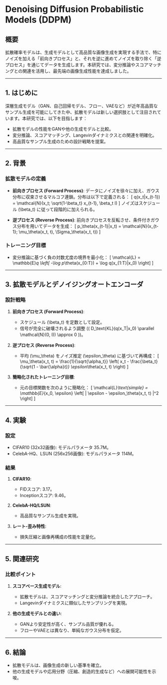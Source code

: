
# Denoising Diffusion Probabilistic Models (DDPM) 

## **概要**
拡散確率モデルは、生成モデルとして高品質な画像生成を実現する手法で、特にノイズを加える「前向きプロセス」と、それを逆に進めてノイズを取り除く「逆プロセス」を通じてデータを生成します。本研究では、変分推論やスコアマッチングとの関連を活用し、最先端の画像生成性能を達成しました。

---

## **1. はじめに**
深層生成モデル（GAN、自己回帰モデル、フロー、VAEなど）が近年高品質なサンプル生成を可能にしてきた中、拡散モデルは新しい選択肢として注目されています。本研究では、以下を目指します：
- 拡散モデルの性能をGANや他の生成モデルと比較。
- 変分推論、スコアマッチング、Langevinダイナミクスとの関連を明確化。
- 高品質なサンプル生成のための設計戦略を提案。

---

## **2. 背景**
### **拡散モデルの定義**
- **前向きプロセス (Forward Process)**:
  データにノイズを徐々に加え、ガウス分布に収束させるマルコフ連鎖。分布は以下で定義される：
  \[
  q(x_t|x_{t-1}) = \mathcal{N}(x_t; \sqrt{1-\beta_t} x_{t-1}, \beta_t I)
  \]
  ノイズはスケジュール \(\beta_t\) に従って段階的に加えられる。

- **逆プロセス (Reverse Process)**:
  前向きプロセスを反転させ、条件付きガウス分布を用いてデータを生成：
  \[
  p_\theta(x_{t-1}|x_t) = \mathcal{N}(x_{t-1}; \mu_\theta(x_t, t), \Sigma_\theta(x_t, t))
  \]

### **トレーニング目標**
- 変分推論に基づく負の対数尤度の境界を最小化：
  \[
  \mathcal{L} = \mathbb{E}_q \left[ -\log p_\theta(x_{0:T}) + \log q(x_{1:T}|x_0) \right]
  \]

---

## **3. 拡散モデルとデノイジングオートエンコーダ**
### **設計戦略**
1. **前向きプロセス (Forward Process)**:
   - スケジュール \(\beta_t\) を定数として設定。
   - 信号が完全に破壊されるよう調整 (\( D_\text{KL}(q(x_T|x_0) \parallel \mathcal{N}(0, I)) \approx 0 \))。

2. **逆プロセス (Reverse Process)**:
   - 平均 \(\mu_\theta\) をノイズ推定 \(\epsilon_\theta\) に基づいて再構成：
     \[
     \mu_\theta(x_t, t) = \frac{1}{\sqrt{\alpha_t}} \left( x_t - \frac{\beta_t}{\sqrt{1 - \bar{\alpha}_t}} \epsilon_\theta(x_t, t) \right)
     \]

3. **簡略化されたトレーニング目標**:
   - 元の目標関数を次のように簡略化：
     \[
     \mathcal{L}_\text{simple} = \mathbb{E}_{x_0, \epsilon} \left[ \| \epsilon - \epsilon_\theta(x_t, t) \|^2 \right]
     \]

---

## **4. 実験**
### **設定**
- CIFAR10 (32x32画像): モデルパラメータ 35.7M。
- CelebA-HQ、LSUN (256x256画像): モデルパラメータ 114M。

### **結果**
1. **CIFAR10**:
   - FIDスコア: 3.17。
   - Inceptionスコア: 9.46。

2. **CelebA-HQ/LSUN**:
   - 高品質なサンプル生成を実現。

3. **レート-歪み特性**:
   - 損失圧縮と画像再構成の性能を定量化。

---

## **5. 関連研究**
### **比較ポイント**
1. **スコアベース生成モデル**:
   - 拡散モデルは、スコアマッチングと変分推論を統合したアプローチ。
   - Langevinダイナミクスに類似したサンプリングを実現。

2. **他の生成モデルとの違い**:
   - GANより安定性が高く、サンプル品質が優れる。
   - フローやVAEとは異なり、単純なガウス分布を仮定。

---

## **6. 結論**
- 拡散モデルは、画像生成の新しい基準を確立。
- 他の生成モデルや応用分野（圧縮、創造的生成など）への展開可能性を示唆。